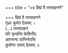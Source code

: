 +++
title = "०४ क्षिप्रं वै तस्याहनने"

+++
क्षिप्रं वै तस्याहनने  
गृध्राः कुर्वत ऐलवम् ।  
(…) तस्यादहनं  
परि नृत्यन्ति केशिनीर्  
आघ्नानाः पाणिनोरसि  
कुर्वाणाः पापम् ऐलवम् ॥